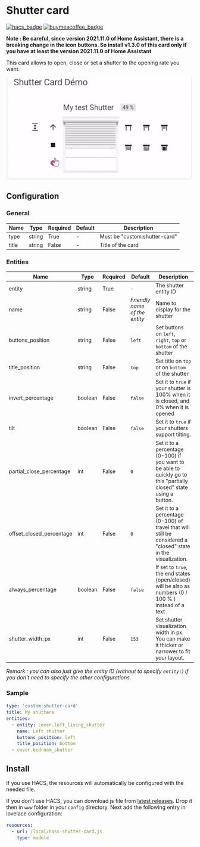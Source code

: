 # Shutter card

[![hacs_badge](https://img.shields.io/badge/HACS-Default-orange.svg?style=for-the-badge)](https://github.com/custom-components/hacs)
[![buymeacoffee_badge](https://img.shields.io/badge/Donate-Buymeacoffee-orange?style=for-the-badge)](https://www.buymeacoffee.com/Deejayfool)

**Note : Be careful, since version 2021.11.0 of Home Assistant, there is a breaking change in the icon buttons. So install v1.3.0 of this card only if you have at least the version 2021.11.0 of Home Assistant**

This card allows to open, close or set a shutter to the opening rate you want.

![Shutter card](https://raw.githubusercontent.com/Deejayfool/hass-shutter-card/master/images/shutter-card.gif)

## Configuration

### General

| Name | Type | Required | Default | Description
| ---- | ---- | -------- | ------- | -----------
| type | string | True | - | Must be "custom:shutter-card"
| title | string | False | - | Title of the card

### Entities

| Name | Type | Required | Default | Description
| ---- | ---- | -------- | ------- | -----------
| entity | string | True | - | The shutter entity ID
| name | string | False | _Friendly name of the entity_ | Name to display for the shutter
| buttons_position | string | False | `left` | Set buttons on `left`, `right`, `top` or `bottom` of the shutter
| title_position | string | False | `top` | Set title on `top` or on `bottom` of the shutter
| invert_percentage | boolean | False | `false` | Set it to `true` if your shutter is 100% when it is closed, and 0% when it is opened
| tilt | boolean | False | `false` | Set it to `true` if your shutters support tilting.
| partial_close_percentage | int | False | `0` | Set it to a percentage (0-100) if you want to be able to quickly go to this "partially closed" state using a button.
| offset_closed_percentage | int | False | `0` | Set it to a percentage (0-100) of travel that will still be considered a "closed" state in the visualization.
| always_percentage | boolean | False | `false` | If set to `true`, the end states (open/closed) will be also as numbers (0 / 100 % ) instead of a text
| shutter_width_px | int | False | `153` | Set shutter visualization width in px. You can make it thicker or narrower to fit your layout.

_Remark : you can also just give the entity ID (without to specify `entity:`) if you don't need to specify the other configurations._

### Sample

```yaml
type: 'custom:shutter-card'
title: My shutters
entities:
  - entity: cover.left_living_shutter
    name: Left shutter
    buttons_position: left
    title_position: bottom
  - cover.bedroom_shutter
```

## Install

If you use HACS, the resources will automatically be configured with the needed file.

If you don't use HACS, you can download js file from [latest releases](https://github.com/Deejayfool/hass-shutter-card/releases). Drop it then in `www` folder in your `config` directory. Next add the following entry in lovelace configuration:

```yaml
resources:
  - url: /local/hass-shutter-card.js
    type: module
```